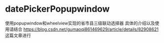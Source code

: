 # datePickerPopupwindow
使用popupwindow和wheelview实现的省市县三级联动选择器
具体的介绍以及使用请结合
https://blog.csdn.net/gumaoqi861469629/article/details/82908621
这篇文章进行
